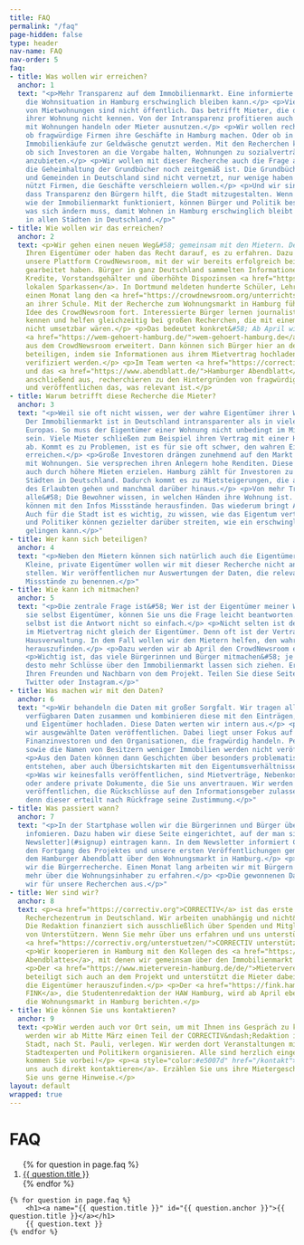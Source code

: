 ```yaml
---
title: FAQ
permalink: "/faq"
page-hidden: false
type: header
nav-name: FAQ
nav-order: 5
faq:
- title: Was wollen wir erreichen?
  anchor: 1
  text: "<p>Mehr Transparenz auf dem Immobilienmarkt. Eine informierte Debatte, wie
    die Wohnsituation in Hamburg erschwinglich bleiben kann.</p> <p>Viele Eigentümer
    von Mietwohnungen sind nicht öffentlich. Das betrifft Mieter, die den wahren Eigentümer
    ihrer Wohnung nicht kennen. Von der Intransparenz profitieren auch Firmen, die
    mit Wohnungen handeln oder Mieter ausnutzen.</p> <p>Wir wollen recherchieren,
    ob fragwürdige Firmen ihre Geschäfte in Hamburg machen. Oder ob in Einzelfällen
    Immobilienkäufe zur Geldwäsche genutzt werden. Mit den Recherchen können wir prüfen,
    ob sich Investoren an die Vorgabe halten, Wohnungen zu sozialverträglichen Preisen
    anzubieten.</p> <p>Wir wollen mit dieser Recherche auch die Frage aufwerfen, ob
    die Geheimhaltung der Grundbücher noch zeitgemäß ist. Die Grundbücher der Städte
    und Gemeinden in Deutschland sind nicht vernetzt, nur wenige haben Zugang. Das
    nützt Firmen, die Geschäfte verschleiern wollen.</p> <p>Und wir sind überzeugt,
    dass Transparenz den Bürgern hilft, die Stadt mitzugestalten. Wenn wir wissen,
    wie der Immobilienmarkt funktioniert, können Bürger und Politik besser diskutieren,
    was sich ändern muss, damit Wohnen in Hamburg erschwinglich bleibt und letztlich
    in allen Städten in Deutschland.</p>"
- title: Wie wollen wir das erreichen?
  anchor: 2
  text: <p>Wir gehen einen neuen Weg&#58; gemeinsam mit den Mietern. Denn Sie kennen
    Ihren Eigentümer oder haben das Recht darauf, es zu erfahren. Dazu nutzen wir
    unsere Plattform CrowdNewsroom, mit der wir bereits erfolgreich bei zwei Recherchen
    gearbeitet haben. Bürger in ganz Deutschland sammelten Informationen über faule
    Kredite, Vorstandsgehälter und überhöhte Dispozinsen <a href="https://correctiv.org/recherchen/sparkassen/">ihrer
    lokalen Sparkassen</a>. In Dortmund meldeten hunderte Schüler, Lehrer und Eltern
    einen Monat lang den <a href="https://crowdnewsroom.org/unterrichtsausfall-der-check/">Unterrichtsausfall</a>
    an ihrer Schule. Mit der Recherche zum Wohnungsmarkt in Hamburg führen wir die
    Idee des CrowdNewsroom fort. Interessierte Bürger lernen journalistische Methoden
    kennen und helfen gleichzeitig bei großen Recherchen, die mit einem kleinen Team
    nicht umsetzbar wären.</p> <p>Das bedeutet konkret&#58; Ab April wird die Seite
    <a href="https://wem-gehoert-hamburg.de/">wem-gehoert-hamburg.de</a> um neue Funktionen
    aus dem CrowdNewsroom erweitert. Dann können sich Bürger hier an der Recherche
    beteiligen, indem sie Informationen aus ihrem Mietvertrag hochladen, die dann
    verifiziert werden.</p> <p>Im Team werten <a href="https://correctiv.org">CORRECTIV</a>
    und das <a href="https://www.abendblatt.de/">Hamburger Abendblatt</a> die Daten
    anschließend aus, recherchieren zu den Hintergründen von fragwürdigen Eigentümern
    und veröffentlichen das, was relevant ist.</p>
- title: Warum betrifft diese Recherche die Mieter?
  anchor: 3
  text: "<p>Weil sie oft nicht wissen, wer der wahre Eigentümer ihrer Wohnung ist.
    Der Immobilienmarkt ist in Deutschland intransparenter als in vielen anderen Ländern
    Europas. So muss der Eigentümer einer Wohnung nicht unbedingt im Mietvertrag aufgeführt
    sein. Viele Mieter schließen zum Beispiel ihren Vertrag mit einer Hausverwaltung
    ab. Kommt es zu Problemen, ist es für sie oft schwer, den wahren Eigentümer zu
    erreichen.</p> <p>Große Investoren drängen zunehmend auf den Markt und handeln
    mit Wohnungen. Sie versprechen ihren Anlegern hohe Renditen. Diese müssen sie
    auch durch höhere Mieten erzielen. Hamburg zählt für Investoren zu den lukrativsten
    Städten in Deutschland. Dadurch kommt es zu Mietsteigerungen, die an die Grenze
    des Erlaubten gehen und manchmal darüber hinaus.</p> <p>Von mehr Transparenz profitieren
    alle&#58; Die Bewohner wissen, in welchen Händen ihre Wohnung ist. Journalisten
    können mit den Infos Missstände herausfinden. Das wiederum bringt Aufklärung.
    Auch für die Stadt ist es wichtig, zu wissen, wie das Eigentum verteilt ist. Bürger
    und Politiker können gezielter darüber streiten, wie ein erschwinglicher Wohnungsmarkt
    gelingen kann.</p>"
- title: Wer kann sich beteiligen?
  anchor: 4
  text: "<p>Neben den Mietern können sich natürlich auch die Eigentümer beteiligen.
    Kleine, private Eigentümer wollen wir mit dieser Recherche nicht an den Pranger
    stellen. Wir veröffentlichen nur Auswertungen der Daten, die relevant sind, um
    Missstände zu benennen.</p>"
- title: Wie kann ich mitmachen?
  anchor: 5
  text: "<p>Die zentrale Frage ist&#58; Wer ist der Eigentümer meiner Wohnung? Sind
    sie selbst Eigentümer, können Sie uns die Frage leicht beantworten. Für die Mieter
    selbst ist die Antwort nicht so einfach.</p> <p>Nicht selten ist der Vermieter
    im Mietvertrag nicht gleich der Eigentümer. Denn oft ist der Vertragspartner eine
    Hausverwaltung. In dem Fall wollen wir den Mietern helfen, den wahren Eigentümer
    herauszufinden.</p> <p>Dazu werden wir ab April den CrowdNewsroom einsetzen.</p>
    <p>Wichtig ist, das viele Bürgerinnen und Bürger mitmachen&#58; je mehr sich beteiligen,
    desto mehr Schlüsse über den Immobilienmarkt lassen sich ziehen. Erzählen Sie
    Ihren Freunden und Nachbarn von dem Projekt. Teilen Sie diese Seite auf Facebook,
    Twitter oder Instagram.</p>"
- title: Was machen wir mit den Daten?
  anchor: 6
  text: "<p>Wir behandeln die Daten mit großer Sorgfalt. Wir tragen alle öffentlich
    verfügbaren Daten zusammen und kombinieren diese mit den Einträgen, die Mieter
    und Eigentümer hochladen. Diese Daten werten wir intern aus.</p> <p>Später werden
    wir ausgewählte Daten veröffentlichen. Dabei liegt unser Fokus auf den großen
    Finanzinvestoren und den Organisationen, die fragwürdig handeln. Persönliche Daten
    sowie die Namen von Besitzern weniger Immobilien werden nicht veröffentlicht.</p>
    <p>Aus den Daten können dann Geschichten über besonders problematische Investoren
    entstehen, aber auch Übersichtskarten mit den Eigentumsverhältnissen eines Stadtteils.</p>
    <p>Was wir keinesfalls veröffentlichen, sind Mietverträge, Nebenkostenabrechnungen
    oder andere private Dokumente, die Sie uns anvertrauen. Wir werden keine Informationen
    veröffentlichen, die Rückschlüsse auf den Informationsgeber zulassen – es sei
    denn dieser erteilt nach Rückfrage seine Zustimmung.</p>"
- title: Was passiert wann?
  anchor: 7
  text: "<p>In der Startphase wollen wir die Bürgerinnen und Bürger über das Projekt
    infomieren. Dazu haben wir diese Seite eingerichtet, auf der man sich [in den
    Newsletter](#signup) eintragen kann. In dem Newsletter informiert CORRECTIV über
    den Fortgang des Projektes und unsere ersten Veröffentlichungen gemeinsam mit
    dem Hamburger Abendblatt über den Wohnungsmarkt in Hamburg.</p> <p>Ab April beginnen
    wir die Bürgerrecherche. Einen Monat lang arbeiten wir mit Bürgern zusammen, um
    mehr über die Wohnungsinhaber zu erfahren.</p> <p>Die gewonnenen Daten werten
    wir für unsere Recherchen aus.</p>"
- title: Wer sind wir?
  anchor: 8
  text: <p><a href="https://correctiv.org">CORRECTIV</a> ist das erste gemeinnützige
    Recherchezentrum in Deutschland. Wir arbeiten unabhängig und nicht&ndash;gewinnorientiert.
    Die Redaktion finanziert sich ausschließlich über Spenden und Mitgliedsbeiträge
    von Unterstützern. Wenn Sie mehr über uns erfahren und uns unterstützen möchten&#58;
    <a href="https://correctiv.org/unterstuetzen/">CORRECTIV unterstützen</a>.</p>
    <p>Wir kooperieren in Hamburg mit den Kollegen des <a href="https://www.abendblatt.de/">Hamburger
    Abendblattes</a>, mit denen wir gemeinsam über den Immobilienmarkt recherchieren.</p>
    <p>Der <a href="https://www.mieterverein-hamburg.de/de/">Mieterverein zu Hamburg</a>
    beteiligt sich auch an dem Projekt und unterstützt die Mieter dabei, mehr über
    die Eigentümer herauszufinden.</p> <p>Der <a href="https://fink.hamburg/">Blog
    FINK</a>, die Studentenredaktion der HAW Hamburg, wird ab April ebenfalls über
    die Wohnungsmarkt in Hamburg berichten.</p>
- title: Wie können Sie uns kontaktieren?
  anchor: 9
  text: <p>Wir werden auch vor Ort sein, um mit Ihnen ins Gespräch zu kommen. Dazu
    werden wir ab Mitte März einen Teil der CORRECTIV&ndash;Redaktion ins Herz der
    Stadt, nach St. Pauli, verlegen. Wir werden dort Veranstaltungen mit Mietern,
    Stadtexperten und Politikern organisieren. Alle sind herzlich eingeladen&#58;
    kommen Sie vorbei!</p> <p><a style="color:#e5007d" href="/kontakt">Und Sie können
    uns auch direkt kontaktieren</a>. Erzählen Sie uns ihre Mietergeschichte, geben
    Sie uns gerne Hinweise.</p>
layout: default
wrapped: true
---
```

<div>
    <h1>FAQ</h1>
    <nav class="faqlist">
        <ol>
    {% for question in page.faq %}
        <li><a href="#{{ question.anchor }}">{{ question.title }}</a></li>
    {% endfor %}
        </ol>
    </nav>

    {% for question in page.faq %}
        <h1><a name="{{ question.title }}" id="{{ question.anchor }}">{{ question.title }}</a></h1>
        {{ question.text }}
    {% endfor %}
</div>
